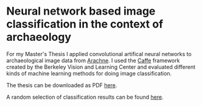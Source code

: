 # Neural network based image classification in the context of archaeology

For my Master's Thesis I applied convolutional artifical neural networks to archaeological image data from [Arachne](http://arachne.uni-koeln.de/drupal/). I used the [Caffe](http://caffe.berkeleyvision.org/) framework created by the Berkeley Vision and Learning Center and evaluated different kinds of machine learning methods for doing image classification.

The thesis can be downloaded as PDF [here](http://dersmon.net/thesis_webdemo/masters_thesis.pdf).

A random selection of classification results can be found [here](http://dersmon.net/thesis_webdemo/).
